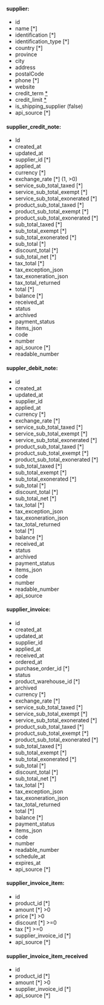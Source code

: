 #### supplier:

- id
- name [*]
- identification [*]
- identification_type [*]
- country [*]
- province
- city
- address
- postalCode
- phone [*]
- website
- credit_term [\*](0,>=0)
- credit_limit [\*](0,>=0)
- is_shipping_supplier (false)
- api_source [*]

#### supplier_credit_note:

- Id
- created_at
- updated_at
- supplier_id [*]
- applied_at
- currency [*]
- exchange_rate [*] (1, >0)
- service_sub_total_taxed [*]
- service_sub_total_exempt [*]
- service_sub_total_exonerated [*]
- product_sub_total_taxed [*]
- product_sub_total_exempt [*]
- product_sub_total_exonerated [*]
- sub_total_taxed [*]
- sub_total_exempt [*]
- sub_total_exonerated [*]
- sub_total [*]
- discount_total [*]
- sub_total_net [*]
- tax_total [*]
- tax_exception_json
- tax_exoneration_json
- tax_total_returned
- total [*]
- balance [*]
- received_at
- status
- archived
- payment_status
- items_json
- code
- number
- api_source [*]
- readable_number

#### suppler_debit_note:

- id
- created_at
- updated_at
- supplier_id
- applied_at
- currency [*]
- exchange_rate [*]
- service_sub_total_taxed [*]
- service_sub_total_exempt [*]
- service_sub_total_exonerated [*]
- product_sub_total_taxed [*]
- product_sub_total_exempt [*]
- product_sub_total_exonerated [*]
- sub_total_taxed [*]
- sub_total_exempt [*]
- sub_total_exonerated [*]
- sub_total [*]
- discount_total [*]
- sub_total_net [*]
- tax_total [*]
- tax_exception_json
- tax_exoneration_json
- tax_total_returned
- total [*]
- balance [*]
- received_at
- status
- archived
- payment_status
- items_json
- code
- number
- readable_number
- api_source

#### supplier_invoice:

- id
- created_at
- updated_at
- supplier_id
- applied_at
- received_at
- ordered_at
- purchase_order_id [*]
- status
- product_warehouse_id [*]
- archived
- currency [*]
- exchange_rate [*]
- service_sub_total_taxed [*]
- service_sub_total_exempt [*]
- service_sub_total_exonerated [*]
- product_sub_total_taxed [*]
- product_sub_total_exempt [*]
- product_sub_total_exonerated [*]
- sub_total_taxed [*]
- sub_total_exempt [*]
- sub_total_exonerated [*]
- sub_total [*]
- discount_total [*]
- sub_total_net [*]
- tax_total [*]
- tax_exception_json
- tax_exoneration_json
- tax_total_returned
- total [*]
- balance [*]
- payment_status
- items_json
- code
- number
- readable_number
- schedule_at
- expires_at
- api_source [*]

#### supplier_invoice_item:

- id
- product_id [*]
- amount [*] >0
- price [*] >0
- discount [*] >=0
- tax [*] >=0
- supplier_invoice_id [*]
- api_source [*]

#### supplier_invoice_item_received

- id
- product_id [*]
- amount [*] >0
- supplier_invoice_id [*]
- api_source [*]
